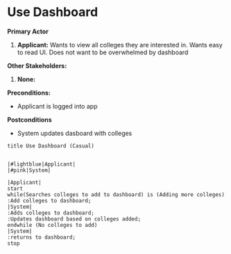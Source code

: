 # Use Dashboard
**Primary Actor**
1. **Applicant:** Wants to view all colleges they are interested in. Wants easy to read UI. Does not want to be overwhelmed by dashboard 

**Other Stakeholders:**
1. **None:** 

**Preconditions:**
* Applicant is logged into app 

**Postconditions**
* System updates dasboard with colleges 


```plantuml
title Use Dashboard (Casual)


|#lightblue|Applicant|
|#pink|System|

|Applicant|
start
while(Searches colleges to add to dashboard) is (Adding more colleges)
:Add colleges to dashboard;
|System|
:Adds colleges to dashboard;
:Updates dashboard based on colleges added;
endwhile (No colleges to add)
|System|
:returns to dashboard;
stop



```